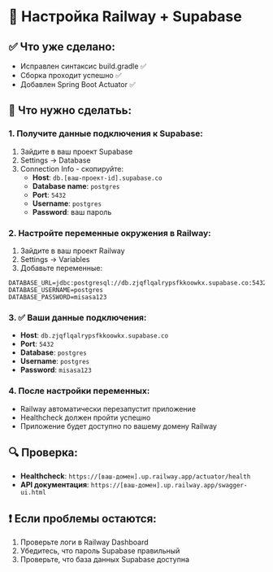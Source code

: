 # 🚀 Настройка Railway + Supabase

## ✅ Что уже сделано:

- Исправлен синтаксис build.gradle ✅
- Сборка проходит успешно ✅
- Добавлен Spring Boot Actuator ✅

## 🔧 Что нужно сделатьь:

### 1. Получите данные подключения к Supabase:

1. Зайдите в ваш проект Supabase
2. Settings → Database
3. Connection Info - скопируйте:
   - **Host**: `db.[ваш-проект-id].supabase.co`
   - **Database name**: `postgres`
   - **Port**: `5432`
   - **Username**: `postgres`
   - **Password**: ваш пароль

### 2. Настройте переменные окружения в Railway:

1. Зайдите в ваш проект Railway
2. Settings → Variables
3. Добавьте переменные:

```
DATABASE_URL=jdbc:postgresql://db.zjqflqalrypsfkkoowkx.supabase.co:5432/postgres
DATABASE_USERNAME=postgres
DATABASE_PASSWORD=misasa123
```

### 3. ✅ Ваши данные подключения:

- **Host**: `db.zjqflqalrypsfkkoowkx.supabase.co`
- **Port**: `5432`
- **Database**: `postgres`
- **Username**: `postgres`
- **Password**: `misasa123`

### 4. После настройки переменных:

- Railway автоматически перезапустит приложение
- Healthcheck должен пройти успешно
- Приложение будет доступно по вашему домену Railway

## 🔍 Проверка:

- **Healthcheck**: `https://[ваш-домен].up.railway.app/actuator/health`
- **API документация**: `https://[ваш-домен].up.railway.app/swagger-ui.html`

## ❗ Если проблемы остаются:

1. Проверьте логи в Railway Dashboard
2. Убедитесь, что пароль Supabase правильный
3. Проверьте, что база данных Supabase доступна
